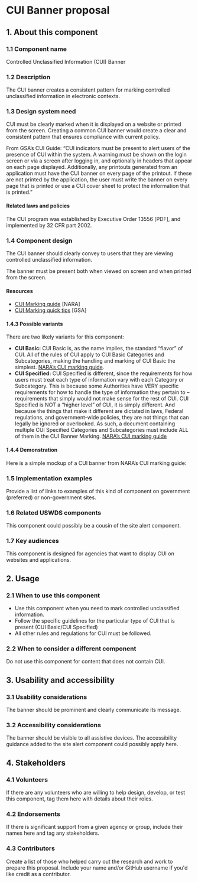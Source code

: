 # CUI Banner proposal

## 1. About this component

### 1.1 Component name

Controlled Unclassified Information (CUI)  Banner

### 1.2 Description

The CUI banner creates a consistent pattern for marking controlled unclassified information in electronic contexts.

### 1.3 Design system need

CUI must be clearly marked when it is displayed on a website or printed from the screen. Creating a common CUI banner would create a clear and consistent pattern that ensures compliance with current policy.

From GSA’s CUI Guide: “CUI indicators must be present to alert users of the presence of CUI within the system. A warning must be shown on the login screen or via a screen after logging in, and optionally in headers that appear on each page displayed. Additionally, any printouts generated from an application must have the CUI banner on every page of the printout. If these are not printed by the application, the user must write the banner on every page that is printed or use a CUI cover sheet to protect the information that is printed.”

#### Related laws and policies

The CUI program was established by Executive Order 13556 [PDF], and implemented by 32 CFR part 2002.

### 1.4 Component design

The CUI banner should clearly convey to users that they are viewing controlled unclassified information.

The banner must be present both when viewed on screen and when printed from the screen.

#### Resources

- [CUI Marking guide](https://www.archives.gov/files/cui/documents/20161206-cui-marking-handbook-v1-1-20190524.pdf) [NARA]
- [CUI Marking quick tips](https://www.gsa.gov/system/files/CUI%20Quick%20Tips.docx) [GSA]

#### 1.4.3 Possible variants

There are two likely variants for this component:

- **CUI Basic:** CUI Basic is, as the name implies, the standard “flavor” of CUI. All of the rules of CUI apply to CUI Basic Categories and Subcategories, making the handling and marking of CUI Basic the simplest. [NARA’s CUI marking guide](https://www.archives.gov/files/cui/documents/20161206-cui-marking-handbook-v1-1-20190524.pdf).
- **CUI Specified:** CUI Specified is different, since the requirements for how users must treat each type of information vary with each Category or Subcategory. This is because some Authorities have VERY specific requirements for how to handle the type of information they pertain to – requirements that simply would not make sense for the rest of CUI. CUI Specified is NOT a “higher level” of CUI, it is simply different.
  And because the things that make it different are dictated in laws, Federal regulations, and government-wide policies, they are not things that can legally be ignored or overlooked. As such, a document containing multiple CUI Specified Categories and Subcategories must include ALL of them in the CUI Banner Marking. [NARA’s CUI marking guide](https://www.archives.gov/files/cui/documents/20161206-cui-marking-handbook-v1-1-20190524.pdf)

#### 1.4.4 Demonstration

Here is a simple mockup of a CUI banner from NARA’s CUI marking guide:

### 1.5 Implementation examples

Provide a list of links to examples of this kind of component on government (preferred) or non-government sites.

### 1.6 Related USWDS components

This component could possibly be a cousin of the site alert component.

### 1.7 Key audiences

This component is designed for agencies that want to display CUI on websites and applications.

## 2. Usage

### 2.1 When to use this component

- Use this component when you need to mark controlled unclassified information.
- Follow the specific guidelines for the particular type of CUI that is present (CUI Basic/CUI Specified)
- All other rules and regulations for CUI must be followed.

### 2.2 When to consider a different component

Do not use this component for content that does not contain CUI.

## 3. Usability and accessibility

### 3.1 Usability considerations

The banner should be prominent and clearly communicate its message.

### 3.2 Accessibility considerations

The banner should be visible to all assistive devices. The accessibility guidance added to the site alert component could possibly apply here.

## 4. Stakeholders

### 4.1 Volunteers

If there are any volunteers who are willing to help design, develop, or test this component, tag them here with details about their roles.

### 4.2 Endorsements

If there is significant support from a given agency or group, include their names here and tag any stakeholders.

### 4.3 Contributors

Create a list of those who helped carry out the research and work to prepare this proposal. Include your name and/or GitHub username if you'd like credit as a contributor.
